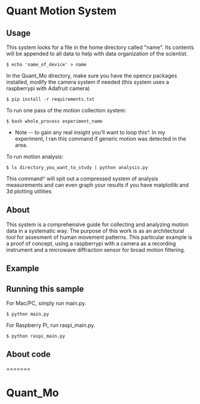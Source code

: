 Quant Motion System
===========================

## Usage

This system looks for a file in the home directory called "name". Its contents will be appended to all data to help with data organization of the scientist.

    $ echo 'name_of_device' > name

In the Quant_Mo directory, make sure you have the opencv packages installed, modify the camera system if needed (this system uses a raspberrypi with Adafruit camera)

    $ pip install -r requirements.txt

To run one pass of the motion collection system:

    $ bash whole_process experiment_name

* Note -- to gain any real insight you'll want to loop this^. In my experiment, I ran this command if generic motion was detected in the area.

To run motion analysis:

    $ ls directory_you_want_to_study | python analysis.py

This command^ will spit out a compressed system of analysis measurements and can even graph your results if you have matplotlib and 3d plotting utilities

## About

This system is a comprehensive guide for collecting and analyzing motion data in a systematic way. The purpose of this work is as an architectural tool for assesment of human movement patterns. This particular example is a proof of concept, using a raspberrypi with a camera as a recording instrument and a microwave diffraction sensor for broad motion filtering.

## Example

## Running this sample
For Mac/PC, simply run main.py.

    $ python main.py

For Raspberry Pi, run raspi_main.py.

    $ python raspi_main.py

## About code
=======
# Quant_Mo
